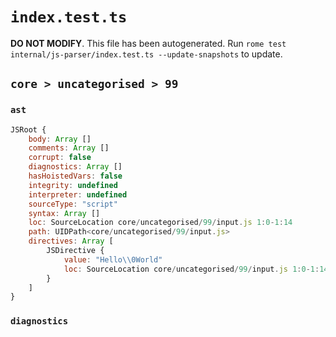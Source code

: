 # `index.test.ts`

**DO NOT MODIFY**. This file has been autogenerated. Run `rome test internal/js-parser/index.test.ts --update-snapshots` to update.

## `core > uncategorised > 99`

### `ast`

```javascript
JSRoot {
	body: Array []
	comments: Array []
	corrupt: false
	diagnostics: Array []
	hasHoistedVars: false
	integrity: undefined
	interpreter: undefined
	sourceType: "script"
	syntax: Array []
	loc: SourceLocation core/uncategorised/99/input.js 1:0-1:14
	path: UIDPath<core/uncategorised/99/input.js>
	directives: Array [
		JSDirective {
			value: "Hello\\0World"
			loc: SourceLocation core/uncategorised/99/input.js 1:0-1:14
		}
	]
}
```

### `diagnostics`

```

```
